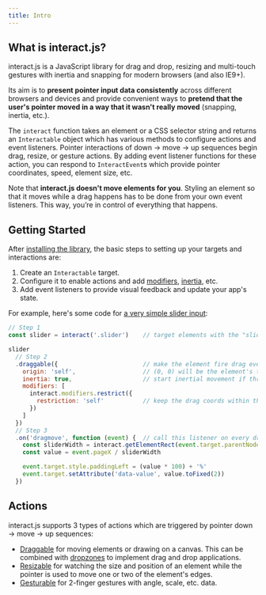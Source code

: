 ```yaml
---
title: Intro
---
```


What is interact.js?
--------------------

<p class="title is-4">
interact.js is a JavaScript library for drag and drop, resizing and multi-touch
gestures with inertia and snapping for modern browsers (and also IE9+).
</p>

Its aim is to **present pointer input data consistently** across different
browsers and devices and provide convenient ways to **pretend that the user's
pointer moved in a way that it wasn't really moved** (snapping, inertia, etc.).

The `interact` function takes an element or a CSS selector string and returns an
`Interactable` object which has various methods to configure actions and event
listeners. Pointer interactions of down -> move -> up sequences begin drag,
resize, or gesture actions. By adding event listener functions for these action,
you can respond to `InteractEvent`s which provide pointer coordinates, speed,
element size, etc.

Note that **interact.js doesn't move elements for you**. Styling an element so
that it moves while a drag happens has to be done from your own event listeners.
This way, you’re in control of everything that happens.

Getting Started
---------------

After [installing the library](/docs/installation), the basic steps to setting
up your targets and interactions are:

 1. Create an `Interactable` target.
 2. Configure it to enable actions and add [modifiers](/docs/modifiers), [inertia](/docs/inertia), etc.
 3. Add event listeners to provide visual feedback and update your app's state.

For example, here's some code for [a very simple slider
input](https://codepen.io/taye/pen/GgpxNq):

<LiveDemo :demoHtml="require('@/demos/slider.html')" :removeNext="1" class="box"/>

```js
// Step 1
const slider = interact('.slider')    // target elements with the "slider" class

slider
  // Step 2
  .draggable({                        // make the element fire drag events
    origin: 'self',                   // (0, 0) will be the element's top-left
    inertia: true,                    // start inertial movement if thrown
    modifiers: [
      interact.modifiers.restrict({
        restriction: 'self'           // keep the drag coords within the element
      })
    ]
  })
  // Step 3
  .on('dragmove', function (event) {  // call this listener on every dragmove
    const sliderWidth = interact.getElementRect(event.target.parentNode).width
    const value = event.pageX / sliderWidth

    event.target.style.paddingLeft = (value * 100) + '%'
    event.target.setAttribute('data-value', value.toFixed(2))
  })
```

Actions
-------

interact.js supports 3 types of actions which are triggered by pointer down ->
move -> up sequences:

  - [Draggable](/docs/draggable) for moving elements or drawing on a canvas. This can be combined with [dropzones](/docs/dropzone) to implement drag and drop applications.
  - [Resizable](/docs/resizable) for watching the size and position of an element while the pointer is used to move one or two of the element's edges.
  - [Gesturable](/docs/gesturable) for 2-finger gestures with angle, scale, etc. data.
